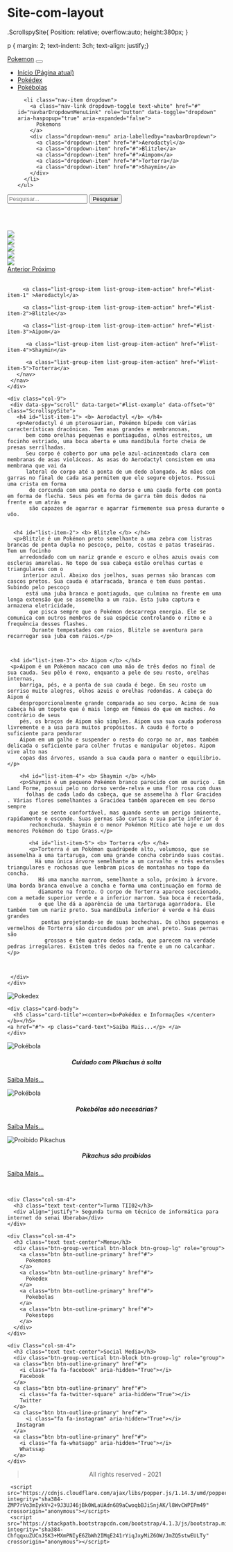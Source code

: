 # Site-com-layout
<!DOCTYPE html>
<html lang="pt-br">
<head> 
  <meta charset="utf-8">
 <meta name="viewport" content="width=device-width, initial-scale=1, shrink-to-fit=no">
  <link rel="stylesheet" href="https://stackpath.bootstrapcdn.com/bootstrap/4.1.3/css/bootstrap.min.css" integrity="sha384-MCw98/SFnGE8fJT3GXwEOngsV7Zt27NXFoaoApmYm81iuXoPkFOJwJ8ERdknLPMO" crossorigin="anonymous">
<link rel="stylesheet" href="https://cdnjs.cloudflare.com/ajax/libs/font-awesome/5.11.2/css/all.css">

 .ScrollspySite{
 Position: relative;
 overflow:auto;
 height:380px;
 }
 
 p {
  margin: 2;
  text-indent: 3ch;
  text-align: justify;}  
  

</head>
  
<body>
<div class="container">
    <nav class="navbar fixed-top navbar-expand-lg navbar-light bg-info">
      <a class="navbar-brand text-white" href="#">Pokemon</a>
  <button class="navbar-toggler" type="button" data-toggle="collapse" data-target="#navbarNavDropdown" aria-controls="navbarNavDropdown" aria-expanded="false" aria-label="Alterna navegação">
    <span class="navbar-toggler-icon"></span>
  </button>

  <div class=" collapse navbar-collapse" id="navbarSite">
    <ul class="navbar-nav mr-auto">
      <li class="nav-item active">
        <a class="nav-link text-white"  href="#"> Início <span class="sr-only">(Página atual)</span></a>
      </li>
      <li class="nav-item">
        <a class="nav-link text-white" href="#">Pokédex</a>
      </li>
      <li class="nav-item ">
        <a class="nav-link text-white" href="#">Pokébolas</a>
      </li>

      <li class="nav-item dropdown">
        <a class="nav-link dropdown-toggle text-white" href="#" id="navbarDropdownMenuLink" role="button" data-toggle="dropdown" aria-haspopup="true" aria-expanded="false">
          Pokemons
        </a>
        <div class="dropdown-menu" aria-labelledby="navbarDropdown">
          <a class="dropdown-item" href="#">Aerodactyl</a>
          <a class="dropdown-item" href="#">Blitzle</a>
          <a class="dropdown-item" href="#">Aimpom</a>
          <a class="dropdown-item" href="#">Torterra</a>
          <a class="dropdown-item" href="#">Shaymin</a>
        </div>
      </li>
    </ul>
  </div>
  
  
  <form class=" form-inline my-1 lg-0 text-white">
     <input class="form-control mr-sm-2" type="search text-white" placeholder="Pesquisar..." aria-label="Pesquisar">
     <button class=" text-white btn btn-outline-dark my-2 my-sm-0 " type="submit  ">Pesquisar </button>
   </form>
  </nav> 


<br><br>


<div id="carouselExampleControls" class="carousel slide" data-ride="carousel">
  <div class="carousel-inner"  interval="1000">
    <div class="carousel-item active">
       <img class="d-block w-100" src="Imagens/AerodactylBanner.png  "> 
    </div>
    <div class="carousel-item">
      <img class="d-block w-100" src="Imagens/BlitzleBanner.png">
    </div>
    <div class="carousel-item">
      <img class="d-block w-100" src="Imagens/ShayminBanner.png">
    </div>
    <div class="carousel-item">
      <img class="d-block w-100" src="Imagens/TorterraBanner.png">
    </div>
    <div class="carousel-item">
      <img class="d-block w-100" src="Imagens/AmbipomBanner.png">
    </div>
  <a class="carousel-control-prev" href="#carouselExampleControls" role="button" data-slide="prev">
    <span class="carousel-control-prev-icon" aria-hidden="true"></span>
    <span class="sr-only">Anterior</span>
  </a>
  <a class="carousel-control-next" href="#carouselExampleControls" role="button" data-slide="next">
    <span class="carousel-control-next-icon" aria-hidden="true"></span>
    <span class="sr-only">Próximo</span>
  </a>
</div>

<br>

<div class="container">
  <div class="row mb-5">
    <div class="col-3"> 
     <nav id="list-example" class="list-group" >
       <nav class="nav nav-pills flex-colunn"> 
        
         <a class="list-group-item list-group-item-action" href="#list-item-1" >Aerodactyl</a>
          
         <a class="list-group-item list-group-item-action" href="#list-item-2">Blitzle</a>
         
         <a class="list-group-item list-group-item-action" href="#list-item-3">Aipom</a>
          
          <a class="list-group-item list-group-item-action" href="#list-item-4">Shaymin</a>
          
          <a class="list-group-item list-group-item-action" href="#list-item-5">Torterra</a>
       </nav>
     </nav>
    </div>
    
    <div class="col-9"> 
     <div data-spy="scroll" data-target="#list-example" data-offset="0" class="ScrollspySite">
       <h4 id="list-item-1"> <b> Aerodactyl </b> </h4>
       <p>Aerodactyl é um pterosaurian, Pokémon bípede com várias características dracônicas. Tem asas grandes e membranosas,
          bem como orelhas pequenas e pontiagudas, olhos estreitos, um focinho estriado, uma boca aberta e uma mandíbula forte cheia de presas serrilhadas. 
          Seu corpo é coberto por uma pele azul-acinzentada clara com membranas de asas violáceas. As asas do Aerodactyl consistem em uma membrana que vai da 
          lateral do corpo até a ponta de um dedo alongado. As mãos com garras no final de cada asa permitem que ele segure objetos. Possui uma crista em forma
           de corcunda com uma ponta no dorso e uma cauda forte com ponta em forma de flecha. Seus pés em forma de garra têm dois dedos na frente e um atrás e 
           são capazes de agarrar e agarrar firmemente sua presa durante o vôo.
          
      
      <h4 id="list-item-2"> <b> Blitzle </b> </h4>
      <p>Blitzle é um Pokémon preto semelhante a uma zebra com listras brancas de ponta dupla no pescoço, peito, costas e patas traseiras. Tem um focinho 
        arredondado com um nariz grande e escuro e olhos azuis ovais com escleras amarelas. No topo de sua cabeça estão orelhas curtas e triangulares com o
         interior azul. Abaixo dos joelhos, suas pernas são brancas com cascos pretos. Sua cauda é atarracada, branca e tem duas pontas. Subindo pelo pescoço
          está uma juba branca e pontiaguda, que culmina na frente em uma longa extensão que se assemelha a um raio. Esta juba captura e armazena eletricidade,
           que pisca sempre que o Pokémon descarrega energia. Ele se comunica com outros membros de sua espécie controlando o ritmo e a frequência desses flashes.
            Durante tempestades com raios, Blitzle se aventura para recarregar sua juba com raios.</p>
    

   
     <h4 id="list-item-3"> <b> Aipom </b> </h4>
     <p>Aipom é um Pokémon macaco com uma mão de três dedos no final de sua cauda. Seu pêlo é roxo, enquanto a pele de seu rosto, orelhas internas,
        barriga, pés, e a ponta de sua cauda é bege. Em seu rosto um sorriso muito alegres, olhos azuis e orelhas redondas. A cabeça do Aipom é 
        desproporcionalmente grande comparada ao seu corpo. Acima de sua cabeça há um topete que é mais longo em fêmeas do que em machos. Ao contrário de seus
        pés, os braços de Aipom são simples. Aipom usa sua cauda poderosa livremente e a usa para muitos propósitos. A cauda é forte o suficiente para pendurar
        Aipom em um galho e suspender o resto do corpo no ar, mas também delicada o suficiente para colher frutas e manipular objetos. Aipom vive alto nas 
        copas das árvores, usando a sua cauda para o manter o equilíbrio.</p>
        
        <h4 id="list-item-4"> <b> Shaymin </b> </h4>
        <p>Shaymin é um pequeno Pokémon branco parecido com um ouriço . Em Land Forme, possui pelo no dorso verde-relva e uma flor rosa com duas 
          folhas de cada lado da cabeça, que se assemelha à flor Gracidea . Várias flores semelhantes a Gracidea também aparecem em seu dorso sempre
           que se sente confortável, mas quando sente um perigo iminente, rapidamente o esconde. Suas pernas são curtas e sua parte inferior é 
           rechonchuda. Shaymin é o menor Pokémon Mítico até hoje e um dos menores Pokémon do tipo Grass.</p>
           
           <h4 id="list-item-5"> <b> Torterra </b> </h4>
           <p>Torterra é um Pokémon quadrúpede alto, volumoso, que se assemelha a uma tartaruga, com uma grande concha cobrindo suas costas. 
             Há uma única árvore semelhante a um carvalho e três extensões triangulares e rochosas que lembram picos de montanhas no topo da concha.
              Há uma mancha marrom, semelhante a solo, próximo à árvore. Uma borda branca envolve a concha e forma uma continuação em forma de 
              diamante na frente. O corpo de Torterra aparece seccionado, com a metade superior verde e a inferior marrom. Sua boca é recortada, 
              o que lhe dá a aparência de uma tartaruga agarradora. Ele também tem um nariz preto. Sua mandíbula inferior é verde e há duas grandes
               pontas projetando-se de suas bochechas. Os olhos pequenos e vermelhos de Torterra são circundados por um anel preto. Suas pernas são
                grossas e têm quatro dedos cada, que parecem na verdade pedras irregulares. Existem três dedos na frente e um no calcanhar.</p>


    
     </div>
    </div>
  </div>
</div>


<div class="card-deck" >
 <div class="card">
     <img class="card-img-top" src="Imagens/dex.jpg"  alt="Pokedex"> 
    
    <div class="card-body">
      <h5 class="card-title"><center><b>Pokédex e Informações </center> </b></h5>
    <a href="#"> <p class="card-text">Saiba Mais...</p> </a>
    </div>
  </div>
    
  <div class="card">
    <img class="card-img-top" src="Imagens/pokehere.png"  alt="Pokébola">
    <div class="card-body">
      <h5 class="card-title"> <b> <center> Cuidado com Pikachus à solta </center> </b></h5>
    <a href="#"> <p class="card-text" >Saiba Mais...</p> </a>
  </div>
  </div> 

<div class="card">
  <img class="card-img-top" src="Imagens/pokeic.jpg"  alt="Pokébola">
  <div class="card-body">
    <h5 class="card-title"> <b> <center> Pokebólas são necesárias? </center> </b></h5>
  <a href="#"> <p class="card-text" >Saiba Mais...</p> </a>
</div>
</div>


<div class="card">
    <img class="card-img-top" src="Imagens/Xpikachu.png"  alt="Proibido Pikachus">
    <div class="card-body">
      <h5 class="card-title"><b> <center> Pikachus são proibidos </center></b></h5>
    <a href="#"> <p class="card-text" >Saiba Mais... </p></a>
</div>
</div>

<div class="container">
  <div class="row">
    <div class="col-12 mb-3"><br></div>
    
    <div Class="col-sm-4">
      <h3 class="text text-center">Turma TII02</h3>
      <div align="justify"> Segunda turma em técnico de informática para internet do senai Uberaba</div>
    </div>
  
    <div Class="col-sm-4">
      <h3 class="text text-center">Menu</h3>
      <div class="btn-group-vertical btn-block btn-group-lg" role="group">
        <a class="btn btn-outline-primary" href"#">
          Pokemons
        </a>
        <a class="btn btn-outline-primary" href"#">
          Pokedex
        </a>
        <a class="btn btn-outline-primary" href"#">
          Pokebolas
        </a>
        <a class="btn btn-outline-primary" href"#">
          Pokestops
        </a>
      </div>
    </div>
    
    <div Class="col-sm-4">
      <h3 class="text text-center">Social Media</h3>
      <div class="btn-group-vertical btn-block btn-group-lg" role="group">
      <a class="btn btn-outline-primary" href"#">
        <i class="fa fa-facebook" aria-hidden="True"></i>
        Facebook
      </a>
      <a class="btn btn-outline-primary" href"#">
        <i class="fa fa-twitter-square" aria-hidden="True"></i>
        Twitter
      </a>
      <a class="btn btn-outline-primary" href"#">
          <i class="fa fa-instagram" aria-hidden="True"></i>
       Instagram
      </a>
      <a class="btn btn-outline-primary" href"#">  
        <i class="fa fa-whatsapp" aria-hidden="True"></i>
        Whatssap
      </a>
    </div>
  </div>
</div>
   <div class"col-12 mt-5">
     <blockquote classs="blockquote text-center">
     <center><i class="fa fa-copyright " aria-hidden="true" ></i> All rights reserved - 2021</center>
   </blockquote>
  </div>
</div>


<script src="https://code.jquery.com/jquery-3.3.1.slim.min.js" integrity="sha384-q8i/X+965DzO0rT7abK41JStQIAqVgRVzpbzo5smXKp4YfRvH+8abtTE1Pi6jizo" crossorigin="anonymous"></script>
     <script src="https://cdnjs.cloudflare.com/ajax/libs/popper.js/1.14.3/umd/popper.min.js" integrity="sha384-ZMP7rVo3mIykV+2+9J3UJ46jBk0WLaUAdn689aCwoqbBJiSnjAK/l8WvCWPIPm49" crossorigin="anonymous"></script>
     <script src="https://stackpath.bootstrapcdn.com/bootstrap/4.1.3/js/bootstrap.min.js" integrity="sha384-ChfqqxuZUCnJSK3+MXmPNIyE6ZbWh2IMqE241rYiqJxyMiZ6OW/JmZQ5stwEULTy" crossorigin="anonymous"></script>
</body>
